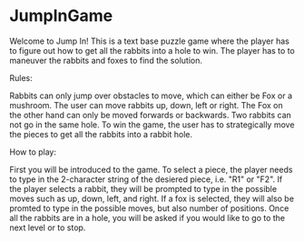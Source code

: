 # JumpInGame

Welcome to Jump In! This is a text base puzzle game where the player
has to figure out how to get all the rabbits into a hole to win. The player 
has to to maneuver the rabbits and foxes to find the solution.


Rules: 

Rabbits can only jump over obstacles to move, which can either be Fox or a mushroom.
The user can move rabbits up, down, left or right. The Fox on the other hand
can only be moved forwards or backwards. Two rabbits can not go in the same hole.
To win the game, the user has to strategically move the pieces to get all the rabbits
into a rabbit hole.


How to play:

First you will be introduced to the game. To select a piece, the player needs to
type in the 2-character string of the desiered piece, i.e. "R1" or "F2". If the
player selects a rabbit, they will be prompted to type in the possible moves such as
up, down, left, and right. If a fox is selected, they will also be promted to type in
the possible moves, but also number of positions. Once all the rabbits are in a hole, 
you will be asked if you would like to go to the next level or to stop.
